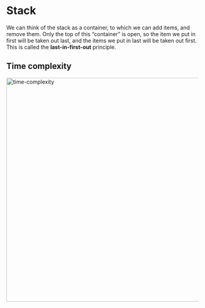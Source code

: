 # Stack

We can think of the stack as a container, to which we can add items, and remove them. Only the top of this “container” is open, so the item we put in first will be taken out last, and the items we put in last will be taken out first. This is called the **last-in-first-out** principle.

## Time complexity

<img width="586" alt="time-complexity" src="https://github.com/devaaks/data-structure-js/assets/16061289/bbb94a09-6de2-40bc-877a-a136ce9e3b1c">
